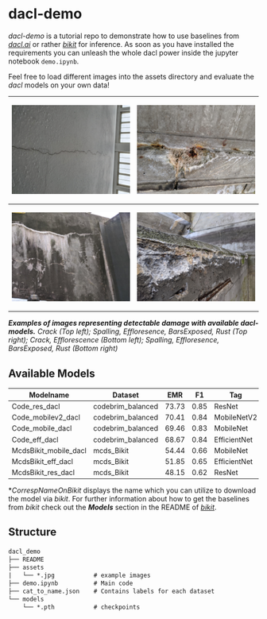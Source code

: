 # dacl-demo

*dacl-demo* is a tutorial repo to demonstrate how to use baselines from [*dacl.ai*](https://dacl.ai) or rather [*bikit*](https://github.com/phiyodr/building-inspection-toolkit) for inference. As soon as you have installed the requirements you can unleash the whole dacl power inside the jupyter notebook `demo.ipynb`.

Feel free to load different images into the assets directory and evaluate the *dacl* models on your own data!

|<p align="mid"><img src="assets/11_001990.jpg" alt="drawing" width="300"/></p>|<p align="mid"><img src="assets/11_008121.jpg" alt="drawing" width="300"/></p>|
|:--:|:--:| 
|<p align="mid"><img src="assets/11_010057.jpg" alt="drawing" width="300"/></p>|<p align="mid"><img src="assets/11_010332.jpg" alt="drawing" width="300"/></p>|


***Examples of images representing detectable damage with available dacl-models.** Crack (Top left); Spalling, Effloresence, BarsExposed, Rust (Top right); Crack, Efflorescence (Bottom left); Spalling, Effloresence, BarsExposed, Rust (Bottom right)*

## Available Models

| Modelname             | Dataset           | EMR   | F1   | Tag          | Checkpoint                |CorrespNameOnBikit*                   |
|-----------------------|-------------------|-------|------|--------------|---------------------------|--------------------------------------|
| Code_res_dacl         | codebrim_balanced | 73.73 | 0.85 | ResNet       | Code_res_dacl.pth         |CODEBRIMbalanced_ResNet50_hta         |
| Code_mobilev2_dacl    | codebrim_balanced |70.41  | 0.84 | MobileNetV2  | Code_mobilev2_dacl.pth    |CODEBRIMbalanced_MobileNetV2          |
| Code_mobile_dacl      | codebrim_balanced | 69.46 | 0.83 | MobileNet    | Code_mobile_dacl.pth      |CODEBRIMbalanced_MobileNetV3Large_hta |
| Code_eff_dacl         | codebrim_balanced | 68.67 | 0.84 | EfficientNet | Code_eff_dacl.pth         |CODEBRIMbalanced_EfficientNetV1B0_dhb |
| McdsBikit_mobile_dacl | mcds_Bikit        | 54.44 | 0.66 | MobileNet    | McdsBikit_mobile_dacl.pth |MCDSbikit_MobileNetV3Large_hta        |
| McdsBikit_eff_dacl    | mcds_Bikit        | 51.85 | 0.65 | EfficientNet | McdsBikit_eff_dacl.pth    |MCDSbikit_EfficientNetV1B0_dhb        |
| McdsBikit_res_dacl    | mcds_Bikit        | 48.15 | 0.62 | ResNet       | McdsBikit_res_dacl.pth    |MCDSbikit_ResNet50_dhb                |

**CorrespNameOnBikit* displays the name which you can utilize to download the model via *bikit*. For further information about how to get the baselines from *bikit* check out the ***Models*** section in the README of [*bikit*](https://github.com/phiyodr/building-inspection-toolkit). 

## Structure

```
dacl_demo
├── README
├── assets
|	└── *.jpg 			# example images
├── demo.ipynb 			# Main code
├── cat_to_name.json	# Contains labels for each dataset
└── models
	└── *.pth 			# checkpoints
```
